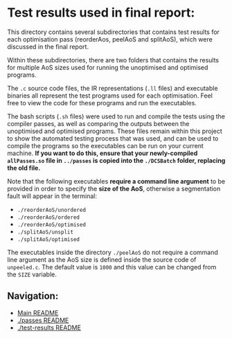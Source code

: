 # Test results used in final report:

This directory contains several subdirectories that contains test results for each optimisation pass (reorderAos, peelAoS and splitAoS), which were discussed in the final report.

Within these subdirectories, there are two folders that contains the results for multiple AoS sizes used for running the unoptimised and optimised programs. 

The `.c` source code files, the IR representations (`.ll` files) and executable binaries all represent the test programs used for each optimisation. Feel free to view the code for these programs and run the executables. 

The bash scripts (`.sh` files) were used to run and compile the tests using the compiler passes, as well as comparing the outputs between the unoptimised and optimised programs. These files remain within this project to show the automated testing process that was used, and can be used to compile the programs so the executables can be run on your current machine. **If you want to do this, ensure that your newly-compiled `allPasses.so` file in `../passes` is copied into the `./DCSBatch` folder, replacing the old file.**

Note that the following executables **require a command line argument** to be provided in order to specify the **size of the AoS**, otherwise a segmentation fault will appear in the terminal:

- `./reorderAoS/unordered`
- `./reorderAoS/ordered`
- `./reorderAoS/optimised`
- `./splitAoS/unsplit`
- `./splitAoS/optimised`

The executables inside the directory `./peelAoS` do not require a command line argument as the AoS size is defined inside the source code of `unpeeled.c`. The default value is `1000` and this value can be changed from the `SIZE` variable.

## Navigation:

- [Main README](../README.md)
- [./passes README](../passes/README.md)
- [./test-results README](./README.md)
<!-- - [./demo-programs README](../demo-programs/README.md) -->